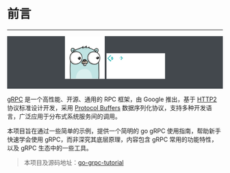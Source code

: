 # 前言

---

<style>
    #logo-area{background:#43484d;text-align:center;padding-bottom:20px;}
    #logo-go{height: 100px;}
    #logo-grpc{height: 60px;}
</style>

<div id="logo-area">
    <img src="assets/logo-gopher.png" alt="logo" id="logo-go">
    <img src="assets/logo-grpc.png" alt="logo" id="logo-grpc">
</div>

[gRPC](https://grpc.io/) 是一个高性能、开源、通用的 RPC 框架，由 Google 推出，基于 [HTTP2](https://http2.github.io/) 协议标准设计开发，采用 [Protocol Buffers](https://developers.google.com/protocol-buffers/) 数据序列化协议，支持多种开发语言，广泛应用于分布式系统服务间的调用。

本项目旨在通过一些简单的示例，提供一个简明的 go gRPC 使用指南，帮助新手快速学会使用 gRPC，而非深究其底层原理，内容包含 gRPC 常用的功能特性，以及 gRPC 生态中的一些工具。

> 本项目及源码地址：[go-grpc-tutorial](https://github.com/jergoo/go-grpc-tutorial)


